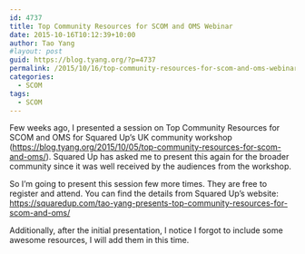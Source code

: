 ```yaml
---
id: 4737
title: Top Community Resources for SCOM and OMS Webinar
date: 2015-10-16T10:12:39+10:00
author: Tao Yang
#layout: post
guid: https://blog.tyang.org/?p=4737
permalink: /2015/10/16/top-community-resources-for-scom-and-oms-webinar/
categories:
  - SCOM
tags:
  - SCOM
---
```

Few weeks ago, I presented a session on Top Community Resources for SCOM and OMS for Squared Up’s UK community workshop (<a title="https://blog.tyang.org/2015/10/05/top-community-resources-for-scom-and-oms/" href="https://blog.tyang.org/2015/10/05/top-community-resources-for-scom-and-oms/">https://blog.tyang.org/2015/10/05/top-community-resources-for-scom-and-oms/</a>). Squared Up has asked me to present this again for the broader community since it was well received by the audiences from the workshop.

So I’m going to present this session few more times. They are free to register and attend. You can find the details from Squared Up’s website: <a title="https://squaredup.com/tao-yang-presents-top-community-resources-for-scom-and-oms/" href="https://squaredup.com/tao-yang-presents-top-community-resources-for-scom-and-oms/">https://squaredup.com/tao-yang-presents-top-community-resources-for-scom-and-oms/</a>

Additionally, after the initial presentation, I notice I forgot to include some awesome resources, I will add them in this time.